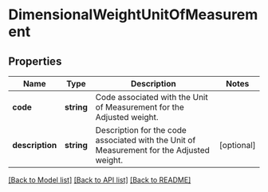 # DimensionalWeightUnitOfMeasurement

## Properties
Name | Type | Description | Notes
------------ | ------------- | ------------- | -------------
**code** | **string** | Code associated with the Unit of Measurement for the Adjusted weight. | 
**description** | **string** | Description for the code associated with the Unit of Measurement for the Adjusted weight. | [optional] 

[[Back to Model list]](../../README.md#documentation-for-models) [[Back to API list]](../../README.md#documentation-for-api-endpoints) [[Back to README]](../../README.md)

